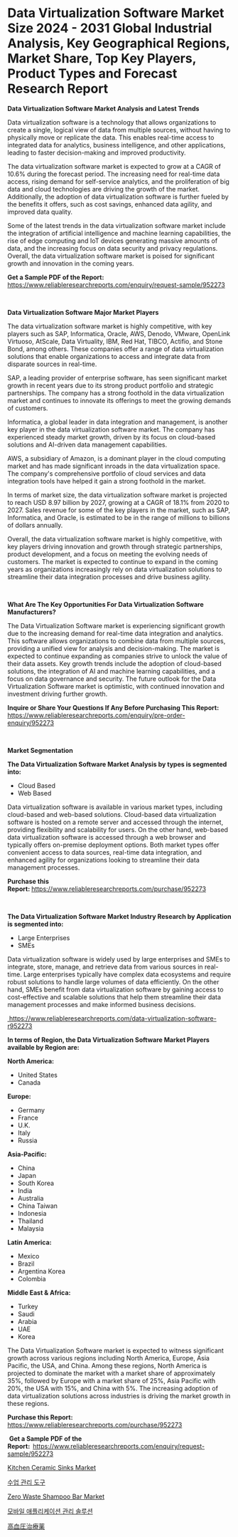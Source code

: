 <p><h1>Data Virtualization Software Market Size 2024 - 2031 Global Industrial Analysis, Key Geographical Regions, Market Share, Top Key Players, Product Types and Forecast Research Report</h1></p><p><strong>Data Virtualization Software Market Analysis and Latest Trends</strong></p>
<p><p>Data virtualization software is a technology that allows organizations to create a single, logical view of data from multiple sources, without having to physically move or replicate the data. This enables real-time access to integrated data for analytics, business intelligence, and other applications, leading to faster decision-making and improved productivity.</p><p>The data virtualization software market is expected to grow at a CAGR of 10.6% during the forecast period. The increasing need for real-time data access, rising demand for self-service analytics, and the proliferation of big data and cloud technologies are driving the growth of the market. Additionally, the adoption of data virtualization software is further fueled by the benefits it offers, such as cost savings, enhanced data agility, and improved data quality.</p><p>Some of the latest trends in the data virtualization software market include the integration of artificial intelligence and machine learning capabilities, the rise of edge computing and IoT devices generating massive amounts of data, and the increasing focus on data security and privacy regulations. Overall, the data virtualization software market is poised for significant growth and innovation in the coming years.</p></p>
<p><strong>Get a Sample PDF of the Report:&nbsp;</strong> <a href="https://www.reliableresearchreports.com/enquiry/request-sample/952273">https://www.reliableresearchreports.com/enquiry/request-sample/952273</a></p>
<p>&nbsp;</p>
<p><strong>Data Virtualization Software Major Market Players</strong></p>
<p><p>The data virtualization software market is highly competitive, with key players such as SAP, Informatica, Oracle, AWS, Denodo, VMware, OpenLink Virtuoso, AtScale, Data Virtuality, IBM, Red Hat, TIBCO, Actifio, and Stone Bond, among others. These companies offer a range of data virtualization solutions that enable organizations to access and integrate data from disparate sources in real-time.</p><p>SAP, a leading provider of enterprise software, has seen significant market growth in recent years due to its strong product portfolio and strategic partnerships. The company has a strong foothold in the data virtualization market and continues to innovate its offerings to meet the growing demands of customers.</p><p>Informatica, a global leader in data integration and management, is another key player in the data virtualization software market. The company has experienced steady market growth, driven by its focus on cloud-based solutions and AI-driven data management capabilities.</p><p>AWS, a subsidiary of Amazon, is a dominant player in the cloud computing market and has made significant inroads in the data virtualization space. The company's comprehensive portfolio of cloud services and data integration tools have helped it gain a strong foothold in the market.</p><p>In terms of market size, the data virtualization software market is projected to reach USD 8.97 billion by 2027, growing at a CAGR of 18.1% from 2020 to 2027. Sales revenue for some of the key players in the market, such as SAP, Informatica, and Oracle, is estimated to be in the range of millions to billions of dollars annually.</p><p>Overall, the data virtualization software market is highly competitive, with key players driving innovation and growth through strategic partnerships, product development, and a focus on meeting the evolving needs of customers. The market is expected to continue to expand in the coming years as organizations increasingly rely on data virtualization solutions to streamline their data integration processes and drive business agility.</p></p>
<p>&nbsp;</p>
<p><strong>What Are The Key Opportunities For Data Virtualization Software Manufacturers?</strong></p>
<p><p>The Data Virtualization Software market is experiencing significant growth due to the increasing demand for real-time data integration and analytics. This software allows organizations to combine data from multiple sources, providing a unified view for analysis and decision-making. The market is expected to continue expanding as companies strive to unlock the value of their data assets. Key growth trends include the adoption of cloud-based solutions, the integration of AI and machine learning capabilities, and a focus on data governance and security. The future outlook for the Data Virtualization Software market is optimistic, with continued innovation and investment driving further growth.</p></p>
<p><strong>Inquire or Share Your Questions If Any Before Purchasing This Report:</strong> <a href="https://www.reliableresearchreports.com/enquiry/pre-order-enquiry/952273">https://www.reliableresearchreports.com/enquiry/pre-order-enquiry/952273</a></p>
<p>&nbsp;</p>
<p><strong>Market Segmentation</strong></p>
<p><strong>The Data Virtualization Software Market Analysis by types is segmented into:</strong></p>
<p><ul><li>Cloud Based</li><li>Web Based</li></ul></p>
<p><p>Data virtualization software is available in various market types, including cloud-based and web-based solutions. Cloud-based data virtualization software is hosted on a remote server and accessed through the internet, providing flexibility and scalability for users. On the other hand, web-based data virtualization software is accessed through a web browser and typically offers on-premise deployment options. Both market types offer convenient access to data sources, real-time data integration, and enhanced agility for organizations looking to streamline their data management processes.</p></p>
<p><strong>Purchase this Report:&nbsp;</strong><a href="https://www.reliableresearchreports.com/purchase/952273">https://www.reliableresearchreports.com/purchase/952273</a></p>
<p>&nbsp;</p>
<p><strong>The Data Virtualization Software Market Industry Research by Application is segmented into:</strong></p>
<p><ul><li>Large Enterprises</li><li>SMEs</li></ul></p>
<p><p>Data virtualization software is widely used by large enterprises and SMEs to integrate, store, manage, and retrieve data from various sources in real-time. Large enterprises typically have complex data ecosystems and require robust solutions to handle large volumes of data efficiently. On the other hand, SMEs benefit from data virtualization software by gaining access to cost-effective and scalable solutions that help them streamline their data management processes and make informed business decisions.</p></p>
<p><a href="https://www.reliableresearchreports.com/data-virtualization-software-r952273">&nbsp;https://www.reliableresearchreports.com/data-virtualization-software-r952273</a></p>
<p><strong>In terms of Region, the Data Virtualization Software Market Players available by Region are:</strong></p>
<p>
    <p> <strong> North America: </strong>
        <ul>
            <li>United States</li>
            <li>Canada</li>
        </ul>
        </p> 
    <p> <strong> Europe: </strong>
        <ul>
            <li>Germany</li>
            <li>France</li>
            <li>U.K.</li>
            <li>Italy</li>
            <li>Russia</li>
        </ul>
        </p> 
    <p> <strong> Asia-Pacific: </strong>
        <ul>
            <li>China</li>
            <li>Japan</li>
            <li>South Korea</li>
            <li>India</li>
            <li>Australia</li>
            <li>China Taiwan</li>
            <li>Indonesia</li>
            <li>Thailand</li>
            <li>Malaysia</li>
        </ul>
        </p> 
    <p> <strong> Latin America: </strong>
        <ul>
            <li>Mexico</li>
            <li>Brazil</li>
            <li>Argentina Korea</li>
            <li>Colombia</li>
        </ul>
        </p> 
    <p> <strong> Middle East & Africa: </strong>
        <ul>
            <li>Turkey</li>
            <li>Saudi</li>
            <li>Arabia</li>
            <li>UAE</li>
            <li>Korea</li>
        </ul>
    </p>
    </p>
<p><p>The Data Virtualization Software market is expected to witness significant growth across various regions including North America, Europe, Asia Pacific, the USA, and China. Among these regions, North America is projected to dominate the market with a market share of approximately 35%, followed by Europe with a market share of 25%, Asia Pacific with 20%, the USA with 15%, and China with 5%. The increasing adoption of data virtualization solutions across industries is driving the market growth in these regions.</p></p>
<p><strong>Purchase this Report: </strong><a href="https://www.reliableresearchreports.com/purchase/952273">https://www.reliableresearchreports.com/purchase/952273</a></p>
<p>&nbsp;<strong>Get a Sample PDF of the Report:&nbsp;&nbsp;</strong><a href="https://www.reliableresearchreports.com/enquiry/request-sample/952273">https://www.reliableresearchreports.com/enquiry/request-sample/952273</a></p>
<p><strong></strong></p>
<p><p><a href="https://www.linkedin.com/pulse/analyzing-kitchen-ceramic-sinks-market-global-industry-perspective-6ju5f?trackingId=%2FCxzz3JCA2bsczKNruBfbw%3D%3D">Kitchen Ceramic Sinks Market</a></p><p><a href="https://medium.com/@juddmetz/%EC%88%98%EC%97%85-%EA%B4%80%EB%A6%AC-%EB%8F%84%EA%B5%AC-%EC%8B%9C%EC%9E%A5-%EA%B7%9C%EB%AA%A8%EB%8A%94-%EA%B8%80%EB%A1%9C%EB%B2%8C-%EC%82%B0%EC%97%85%EC%97%90%EC%84%9C-%EA%B0%80%EC%9E%A5-%EC%A2%8B%EC%9D%80-%EB%A7%88%EC%BC%80%ED%8C%85-%EC%B1%84%EB%84%90%EC%9D%84-%EB%B0%9D%ED%98%80%EC%A4%8D%EB%8B%88%EB%8B%A4-120900b3a2c7">수업 관리 도구</a></p><p><a href="https://www.linkedin.com/pulse/decoding-zero-waste-shampoo-bar-market-metrics-share-trends-r92rf?trackingId=vwBFpcYQl6tBfEvkq5sTiw%3D%3D">Zero Waste Shampoo Bar Market</a></p><p><a href="https://medium.com/@genius6587678/2024%EB%85%84%EB%B6%80%ED%84%B0-2031%EB%85%84%EA%B9%8C%EC%A7%80-%EC%98%88%EC%B8%A1%EB%90%9C-mobile-application-management-solutions-%EC%8B%9C%EC%9E%A5-%EB%8F%99%ED%96%A5-%EB%B0%8F-%EC%8B%9C%EC%9E%A5-%EB%B6%84%EC%84%9D-7b24b1eeacc1">모바일 애플리케이션 관리 솔루션</a></p><p><a href="https://medium.com/@amandasantosxavier51/%E9%AB%98%E8%A1%80%E5%9C%A7%E8%96%AC%E5%B8%82%E5%A0%B4%E3%81%AF-%E5%B8%82%E5%A0%B4%E3%82%B7%E3%82%A7%E3%82%A2-%E5%B8%82%E5%A0%B4%E3%83%88%E3%83%AC%E3%83%B3%E3%83%89-%E5%B8%82%E5%A0%B4%E3%81%AE%E6%88%90%E9%95%B7%E3%81%AB%E9%96%A2%E3%81%99%E3%82%8B%E6%83%85%E5%A0%B1%E3%82%92%E6%8F%90%E4%BE%9B%E3%81%97%E3%81%BE%E3%81%99-k%C5%8Dketsuatsu-kusuri-shij%C5%8D-wa-shij%C5%8D-shea-shij%C5%8D-torendo-40bea0b3d976">高血圧治療薬</a></p></p>
